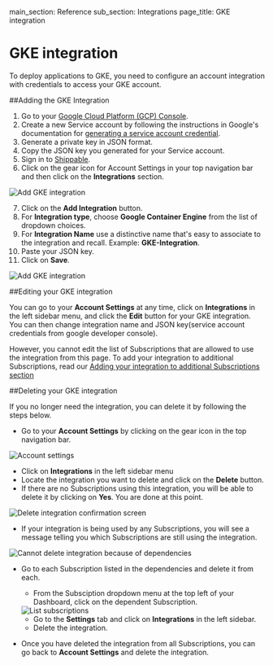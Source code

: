 main_section: Reference
sub_section: Integrations
page_title: GKE integration

# GKE integration

To deploy applications to GKE, you need to configure an account integration with credentials to access your GKE account.

##Adding the GKE Integration

1. Go to your <a href="https://console.cloud.google.com" target="_blank"> Google Cloud Platform (GCP) Console</a>.
2. Create a new Service account by following the instructions in Google's documentation for <a href="https://cloud.google.com/storage/docs/authentication#service_accounts" target="_blank"> generating a service account credential</a>.
3. Generate a private key in JSON format.
4. Copy the JSON key you generated for your Service account.
5. Sign in to <a href="https://app.shippable.com" target="_blank"> Shippable</a>.
6. Click on the gear icon for Account Settings in your top navigation bar and then click on the **Integrations** section.

<img src="../../images/reference/integrations/account-settings.png" alt="Add GKE integration">

7. Click on the **Add Integration** button.
8. For **Integration type**, choose **Google Container Engine** from the list of dropdown choices.
9. For **Integration Name** use a distinctive name that's easy to associate to the integration and recall. Example: **GKE-Integration**.
10. Paste your JSON key.
11. Click on **Save**.

<img src="../../images/reference/integrations/gke-integration.png" alt="Add GKE integration">

##Editing your GKE integration

You can go to your **Account Settings** at any time, click on **Integrations** in the left sidebar menu, and click the **Edit** button for your GKE integration. You can then change integration name and JSON key(service account credentials from google developer console).

However, you cannot edit the list of Subscriptions that are allowed to use the integration from this page. To add your integration to additional Subscriptions, read our [Adding your integration to additional Subscriptions section](integrations-overview/#add-subscriptions)

##Deleting your GKE integration

If you no longer need the integration, you can delete it by following the steps below.

-  Go to your **Account Settings** by clicking on the gear icon in the top navigation bar.

<img src="../../images/reference/integrations/account-settings.png" alt="Account settings">

-  Click on **Integrations** in the left sidebar menu
- Locate the integration you want to delete and click on the **Delete** button.
- If there are no Subscriptions using this integration, you will be able to delete it by clicking on **Yes**. You are done at this point.

<img src="../../images/reference/integrations/confirm-delete-integration.png" alt="Delete integration confirmation screen">

- If your integration is being used by any Subscriptions, you will see a message telling you which Subscriptions are still using the integration.

<img src="../../images/reference/integrations/cannot-delete-integration.png" alt="Cannot delete integration because of dependencies">

- Go to each Subscription listed in the dependencies and delete it from each.
    - From the Subsciption dropdown menu at the top left of your Dashboard, click on the dependent Subscription.

    <img src="../../images/reference/integrations/list-subscriptions.png" alt="List subscriptions">

    - Go to the **Settings** tab and click on **Integrations** in the left sidebar.
    - Delete the integration.
- Once you have deleted the integration from all Subscriptions, you can go back to **Account Settings** and delete the integration.